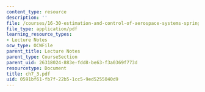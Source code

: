 ```yaml
---
content_type: resource
description: ''
file: /courses/16-30-estimation-and-control-of-aerospace-systems-spring-2004/0591bf61fb7f22b51cc59ed5255040d9_ch7_3.pdf
file_type: application/pdf
learning_resource_types:
- Lecture Notes
ocw_type: OCWFile
parent_title: Lecture Notes
parent_type: CourseSection
parent_uid: 26318024-883e-fdd8-be63-f3a0369f773d
resourcetype: Document
title: ch7_3.pdf
uid: 0591bf61-fb7f-22b5-1cc5-9ed5255040d9
---
```

